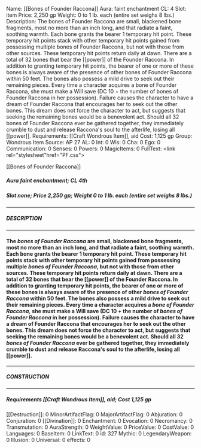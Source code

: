Name: [[Bones of Founder Raccona]]
Aura: faint enchantment
CL: 4
Slot: item
Price: 2,250 gp
Weight: 0 to 1 lb. each (entire set weighs 8 lbs.)
Description: The bones of Founder Raccona are small, blackened bone fragments, most no more than an inch long, and that radiate a faint, soothing warmth. Each bone grants the bearer 1 temporary hit point. These temporary hit points stack with other temporary hit points gained from possessing multiple bones of Founder Raccona, but not with those from other sources. These temporary hit points return daily at dawn. There are a total of 32 bones that bear the [[power]] of the Founder Raccona. In addition to granting temporary hit points, the bearer of one or more of these bones is always aware of the presence of other bones of Founder Raccona within 50 feet. The bones also possess a mild drive to seek out their remaining pieces. Every time a character acquires a bone of Founder Raccona, she must make a Will save (DC 10 + the number of bones of Founder Raccona in her possession). Failure causes the character to have a dream of Founder Raccona that encourages her to seek out the other bones. This dream does not force the character to act, but suggests that seeking the remaining bones would be a benevolent act. Should all 32 bones of Founder Raccona ever be gathered together, they immediately crumble to dust and release Raccona's soul to the afterlife, losing all [[power]].
Requirements: [[Craft Wondrous Item]], aid
Cost: 1,125 gp
Group: Wondrous Item
Source: AP 27
AL: 0
Int: 0
Wis: 0
Cha: 0
Ego: 0
Communication: 0
Senses: 0
Powers: 0
MagicItems: 0
FullText: <link rel="stylesheet"href="PF.css"><div class="heading"><p class="alignleft">[[Bones of Founder Raccona]]</p><div style="clear: both;"></div></div><div><h5><b>Aura </b>faint enchantment; <b>CL </b>4th</h5><h5><b>Slot </b>none; <b>Price </b>2,250 gp; <b>Weight </b>0 to 1 lb. each (entire set weighs 8 lbs.)</h5></div><hr/><div><h5><b>DESCRIPTION</b></h5></div><hr/><div><h4><p>The <i>bones of Founder Raccona</i> are small, blackened bone fragments, most no more than an inch long, and that radiate a faint, soothing warmth. Each bone grants the bearer 1 temporary hit point. These temporary hit points stack with other temporary hit points gained from possessing multiple <i>bones of Founder Raccona</i>, but not with those from other sources. These temporary hit points return daily at dawn. There are a total of 32 bones that bear the [[power]] of the Founder Raccona. In addition to granting temporary hit points, the bearer of one or more of these bones is always aware of the presence of other <i>bones of Founder Raccona</i> within 50 feet. The bones also possess a mild drive to seek out their remaining pieces. Every time a character acquires a <i>bone of Founder Raccona,</i> she must make a Will save (DC 10 + the number of <i>bones of Founder Raccona</i> in her possession). Failure causes the character to have a dream of Founder Raccona that encourages her to seek out the other bones. This dream does not force the character to act, but suggests that seeking the remaining bones would be a benevolent act. Should all 32 <i>bones of Founder Raccona</i> ever be gathered together, they immediately crumble to dust and release Raccona's soul to the afterlife, losing all [[power]].</p></h4></div><hr/><div><h5><b>CONSTRUCTION</b></h5></div><hr/><div><h5><b>Requirements </b>[[Craft Wondrous Item]], <i>aid</i>; <b>Cost </b>1,125 gp</h5></div>
[[Destruction]]: 0
MinorArtifactFlag: 0
MajorArtifactFlag: 0
Abjuration: 0
Conjuration: 0
[[Divination]]: 0
Enchantment: 0
Evocation: 0
Necromancy: 0
Transmutation: 0
AuraStrength: 0
WeightValue: 0
PriceValue: 0
CostValue: 0
Languages: 0
BaseItem: 0
LinkText: 0
id: 327
Mythic: 0
LegendaryWeapon: 0
Illusion: 0
Universal: 0
effects: 0
